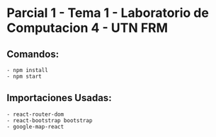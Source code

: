 # Parcial 1 - Tema 1 - Laboratorio de Computacion 4 - UTN FRM
## Comandos:
    - npm install
    - npm start
## Importaciones Usadas:
    - react-router-dom
    - react-bootstrap bootstrap
    - google-map-react
